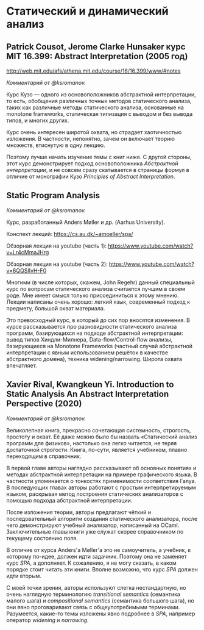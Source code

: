 # Статический и динамический анализ

## Patrick Cousot, Jerome Clarke Hunsaker курс MIT 16.399: Abstract Interpretation (2005 год)

http://web.mit.edu/afs/athena.mit.edu/course/16/16.399/www/#notes

_Комментарий от @ksromanov._

Курс Кузо — одного из основоположников абстрактной интерпретации, то есть,
обобщения различных точных методов статического анализа, таких как различные
методы статического анализа, основанные на monotone frameworks, статическая
типизация с выводом и без вывода типов, и многих других.

Курс очень интересен широтой охвата, но страдает хаотичностью изложения.
В частности, непонятно, зачем он включает теорию множеств, втиснутую в
одну лекцию.

Поэтому лучше начать изучение темы с книг ниже. С другой стороны,
этот курс демонстрирует подход основоположника _Абстрактной интерпретации_,
и не совсем сразу скатывается в страницы формул в отличие от монографии
Кузо _Principles of Abstract Interpretation_.

## Static Program Analysis

_Комментарий от @ksromanov._

Курс, разработанный Anders Møller и др. (Aarhus University).

Конспект лекций: https://cs.au.dk/~amoeller/spa/

Обзорная лекция на youtube (часть 1): https://www.youtube.com/watch?v=Lr4cMmaJHrg

Обзорная лекция на youtube (часть 2): https://www.youtube.com/watch?v=6QQSIIvH-F0

Многими (в числе которых, скажем, John Regehr) данный специальный курс по вопросам статического анализа считается лучшим в своем роде. Мне имеет смысл только присоединиться к этому мнению. Лекции написаны очень хорошо: легкий язык, современный подход к предмету, большой охват материала.

Это превосходный курс, в который до сих пор вносятся изменения. В курсе рассказывается
про разновидности статического анализа программ, базирующихся на подходе абстрактной интерпретации:
вывод типов Хиндли-Милнера, Data-flow/Control-flow анализы, базирующиеся на Monotone Frameworks (частный
случай абстрактной интерпретации с явным использованием решёток в качестве абстрактного домена),
техника widening/narrowing. Широта охвата впечатляет.

## Xavier Rival, Kwangkeun Yi. Introduction to Static Analysis An Abstract Interpretation Perspective (2020)

_Комментарий от @ksromanov._

Великолепная книга, прекрасно сочетающая системность, строгость, простоту и охват.
Её даже можно было бы назвать «Статический анализ программ для физиков», настолько она легко
читается, не теряя достаточной строгости. Книга, по-сути, является учебником, плавно
переходящим в справочник.

В первой главе авторы наглядно рассказывают об основных
понятиях и методах абстрактной интерпретации на примере графического языка. В частности
упоминается о тонкостях применимости соответствия Галуа. В последующих главах авторы
работают с простым интерпретируемым языком, раскрывая метод построения статических
анализаторов с помощью подхода абстрактной интерпретации.

После изложения теории, авторы предлагают чёткий и последовательный алгоритм создания
статического анализатора, после чего демонстрируют учебный анализатор, написанный на OCaml.
Заключительные главы книги уже служат скорее справочником по текущему состоянию поля.

В отличие от курса Anders'а Møller'а это не самоучитель, а учебник, к которому по-идее,
должен идти задачник. Поэтому она не заменяет курс _SPA_, а дополняет. К сожалению,
я не могу сказать, в каком порядке стоит читать эти книги. Вполне возможно, что
курс _SPA_ должен идти вторым.

С моей точки зрения, авторы используют слегка нестандартную, но очень наглядную терминологию
_transitional semantics_ (семантика малого шага) и _compositional semantics_ (семантика большого шага),
но они явно проговаривают связь с общеупотребимыми терминами. Разумеется, какие-то темы
изложены явно подробнее в _SPA_, например оператор _widening_ и _narrowing_.
